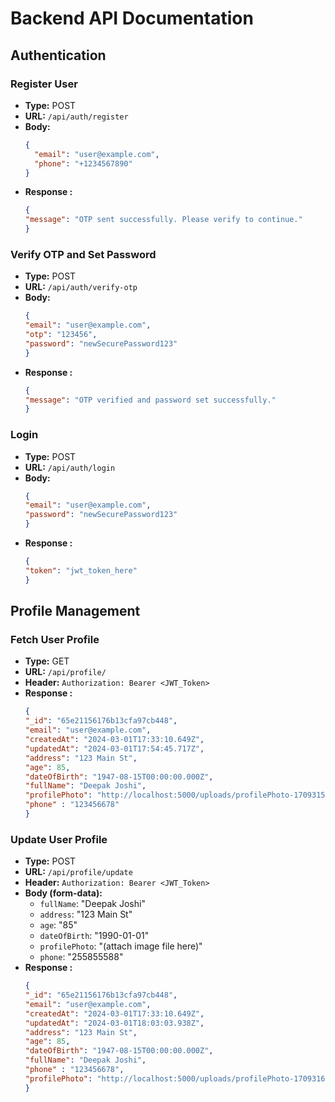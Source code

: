 # Backend API Documentation

## Authentication

### Register User
- **Type:** POST
- **URL:** `/api/auth/register`
- **Body:**
  ```json
  {
    "email": "user@example.com",
    "phone": "+1234567890"
  }
    ```
- **Response :**
    ```json
    {
    "message": "OTP sent successfully. Please verify to continue."
    }   
    ```


### Verify OTP and Set Password
- **Type:** POST
- **URL:** `/api/auth/verify-otp`
- **Body:**
  ```json
  {
  "email": "user@example.com",
  "otp": "123456",
  "password": "newSecurePassword123"
  }
    ```
- **Response :**
    ```json
    {
    "message": "OTP verified and password set successfully."
    }
    ```


### Login
- **Type:** POST
- **URL:** `/api/auth/login`
- **Body:**
  ```json
  {
  "email": "user@example.com",
  "password": "newSecurePassword123"
  }

    ```
- **Response :**
    ```json
    {
  "token": "jwt_token_here"
  }
    ```

## Profile Management

### Fetch User Profile
- **Type:** GET
- **URL:** `/api/profile/`
- **Header:** `Authorization: Bearer <JWT_Token>`
- **Response :**
    ```json
    {
  "_id": "65e21156176b13cfa97cb448",
  "email": "user@example.com",
  "createdAt": "2024-03-01T17:33:10.649Z",
  "updatedAt": "2024-03-01T17:54:45.717Z",
  "address": "123 Main St",
  "age": 85,
  "dateOfBirth": "1947-08-15T00:00:00.000Z",
  "fullName": "Deepak Joshi",
  "profilePhoto": "http://localhost:5000/uploads/profilePhoto-1709315685516.jpeg",
  "phone" : "123456678"
  }
    ```



### Update User Profile
- **Type:** POST
- **URL:** `/api/profile/update`
- **Header:** `Authorization: Bearer <JWT_Token>`
- **Body (form-data):**
  - `fullName`: "Deepak Joshi"
  - `address`: "123 Main St"
  - `age`: "85"
  - `dateOfBirth`: "1990-01-01"
  - `profilePhoto`: "(attach image file here)"
  - `phone`: "255855588"
- **Response :**
    ```json
    {
  "_id": "65e21156176b13cfa97cb448",
  "email": "user@example.com",
  "createdAt": "2024-03-01T17:33:10.649Z",
  "updatedAt": "2024-03-01T18:03:03.938Z",
  "address": "123 Main St",
  "age": 85,
  "dateOfBirth": "1947-08-15T00:00:00.000Z",
  "fullName": "Deepak Joshi",
  "phone" : "123456678",
  "profilePhoto": "http://localhost:5000/uploads/profilePhoto-1709316182316.jpeg"
  }
    ```